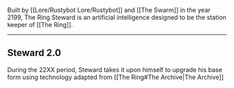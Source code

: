 Built by [[Lore/Rustybot Lore/Rustybot]] and [[The Swarm]] in the year 2199, The Ring Steward is an artificial intelligence designed to be the station keeper of [[The Ring]].

---

## Steward 2.0

During the 22XX period, Steward takes it upon himself to upgrade his base form using technology adapted from [[The Ring#The Archive|The Archive]]